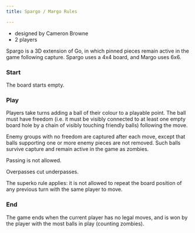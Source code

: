 ```yaml
---
title: Spargo / Margo Rules

---
```


* designed by Cameron Browne
* 2 players

Spargo is a 3D extension of Go, in which pinned pieces remain active in the game
following capture. Spargo uses a 4x4 board, and Margo uses 6x6.

### Start
The board starts empty.

### Play
Players take turns adding a ball of their colour to a playable
point. The ball must have freedom (i.e. it must be visibly connected
to at least one empty board hole by a chain of visibly touching
friendly balls) following the move.

Enemy groups with no freedom are captured after each move,
except that balls supporting one or more enemy pieces are not
removed. Such balls survive capture and remain active in the
game as zombies.

Passing is not allowed.

Overpasses cut underpasses.

The superko rule applies: it is not allowed to repeat the board position of
any previous turn with the same player to move.

### End
The game ends when the current player has no legal moves,
and is won by the player with the most balls in play (counting zombies).
